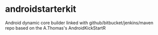 androidstarterkit
=================

Android dynamic core builder linked with github/bitbucket/jenkins/maven repo based on the A.Thomas's AndroidKickStartR